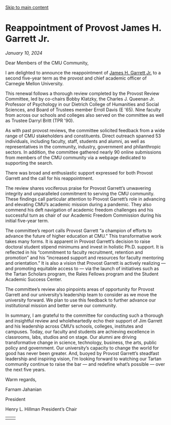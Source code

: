 [Skip to main content](https://www.cmu.edu/leadership/president/campus-comms/01-10-24#main-content)

# Reappointment of Provost James H. Garrett Jr.

_January 10, 2024_

Dear Members of the CMU Community,

I am delighted to announce the reappointment of [James H. Garrett Jr.](https://www.cmu.edu/leadership/the-provost/bio) to a second five-year term as the provost and chief academic officer of Carnegie Mellon University.

This renewal follows a thorough review completed by the Provost Review Committee, led by co-chairs Bobby Klatzky, the Charles J. Queenan Jr. Professor of Psychology in our Dietrich College of Humanities and Social Sciences, and Board of Trustees member Erroll Davis (E '65). Nine faculty from across our schools and colleges also served on the committee as well as Trustee Darryl Britt (TPR '90).

As with past provost reviews, the committee solicited feedback from a wide range of CMU stakeholders and constituents. Direct outreach spanned 53 individuals, including faculty, staff, students and alumni, as well as representatives in the community, industry, government and philanthropic sectors. In addition, the committee gathered nearly 90 online submissions from members of the CMU community via a webpage dedicated to supporting the search.

There was broad and enthusiastic support expressed for both Provost Garrett and the call for his reappointment.

The review shares vociferous praise for Provost Garrett’s unwavering integrity and unparalleled commitment to serving the CMU community. These findings call particular attention to Provost Garrett’s role in advancing and elevating CMU’s academic mission during a pandemic. They also commend his deft navigation of academic freedom challenges and his successful turn as chair of our Academic Freedom Commission during his initial five-year term.

The committee’s report calls Provost Garrett “a champion of efforts to advance the future of higher education at CMU.” This transformative work takes many forms. It is apparent in Provost Garrett’s decision to raise doctoral student stipend minimums and invest in holistic Ph.D. support. It is reflected in his “commitment to faculty recruitment, retention and promotion” and his “increased support and resources for faculty mentoring and orientation.” It is also a vision that Provost Garrett is actively realizing — and promoting equitable access to — via the launch of initiatives such as the Tartan Scholars program, the Rales Fellows program and the Student Academic Success Center.

The committee’s review also pinpoints areas of opportunity for Provost Garrett and our university’s leadership team to consider as we move the university forward. We plan to use this feedback to further advance our institutional mission and better serve our community.

In summary, I am grateful to the committee for conducting such a thorough and insightful review and wholeheartedly echo their support of Jim Garrett and his leadership across CMU’s schools, colleges, institutes and campuses. Today, our faculty and students are achieving excellence in classrooms, labs, studios and on stage. Our alumni are driving transformative change in science, technology, business, the arts, public policy and government. Our university’s capacity to change the world for good has never been greater. And, buoyed by Provost Garrett’s steadfast leadership and inspiring vision, I’m looking forward to watching our Tartan community continue to raise the bar — and redefine what’s possible — over the next five years.

Warm regards,

Farnam Jahanian

President

Henry L. Hillman President’s Chair

|     |     |
| --- | --- |
|  |  |

